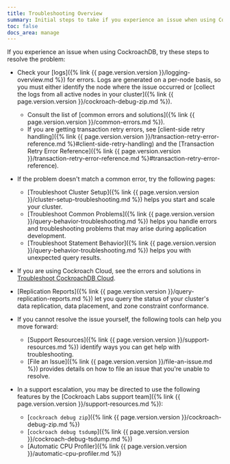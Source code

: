 ```yaml
---
title: Troubleshooting Overview
summary: Initial steps to take if you experience an issue when using CockroachDB.
toc: false
docs_area: manage
---
```


If you experience an issue when using CockroachDB, try these steps to resolve the problem:

- Check your [logs]({% link {{ page.version.version }}/logging-overview.md %}) for errors. Logs are generated on a per-node basis, so you must either identify the node where the issue occurred or [collect the logs from all active nodes in your cluster]({% link {{ page.version.version }}/cockroach-debug-zip.md %}).
  - Consult the list of [common errors and solutions]({% link {{ page.version.version }}/common-errors.md %}).
  - If you are getting transaction retry errors, see [client-side retry handling]({% link {{ page.version.version }}/transaction-retry-error-reference.md %}#client-side-retry-handling) and the [Transaction Retry Error Reference]({% link {{ page.version.version }}/transaction-retry-error-reference.md %}#transaction-retry-error-reference).

- If the problem doesn't match a common error, try the following pages:
  - [Troubleshoot Cluster Setup]({% link {{ page.version.version }}/cluster-setup-troubleshooting.md %}) helps you start and scale your cluster.
  - [Troubleshoot Common Problems]({% link {{ page.version.version }}/query-behavior-troubleshooting.md %}) helps you handle errors and troubleshooting problems that may arise during application development.
  - [Troubleshoot Statement Behavior]({% link {{ page.version.version }}/query-behavior-troubleshooting.md %}) helps you with unexpected query results.

- If you are using Cockroach Cloud, see the errors and solutions in [Troubleshoot CockroachDB Cloud](https://www.cockroachlabs.com/docs/cockroachcloud/troubleshooting-page).

- [Replication Reports]({% link {{ page.version.version }}/query-replication-reports.md %}) let you query the status of your cluster's data replication, data placement, and zone constraint conformance.

- If you cannot resolve the issue yourself, the following tools can help you move forward:
  - [Support Resources]({% link {{ page.version.version }}/support-resources.md %}) identify ways you can get help with troubleshooting.
  - [File an Issue]({% link {{ page.version.version }}/file-an-issue.md %}) provides details on how to file an issue that you're unable to resolve.
 
- In a support escalation, you may be directed to use the following features by the [Cockroach Labs support team]({% link {{ page.version.version }}/support-resources.md %}):

  - [`cockroach debug zip`]({% link {{ page.version.version }}/cockroach-debug-zip.md %})
  - [`cockroach debug tsdump`]({% link {{ page.version.version }}/cockroach-debug-tsdump.md %})
  - [Automatic CPU Profiler]({% link {{ page.version.version }}/automatic-cpu-profiler.md %})
